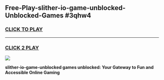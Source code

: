 
## Free-Play-slither-io-game-unblocked-Unblocked-Games #3qhw4
<h3>
<a href="https://news.freeplayer.one?title=slither-io-game-unblocked&ref=8M">CLICK TO PLAY</a></h3>
<hr>

<h3>
<a href="https://news.freeplayer.one?title=slither-io-game-unblocked&ref=8M">CLICK 2 PLAY</a>
  
</h3>

<a href="https://news.freeplayer.one?title=slither-io-game-unblocked&ref=8M"><img src="https://clearcache.store/games.png"></a>


**slither-io-game-unblocked games unblocked: Your Gateway to Fun and Accessible Online Gaming**
